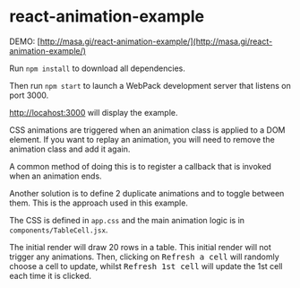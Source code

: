 # react-animation-example

DEMO: [http://masa.gi/react-animation-example/](http://masa.gi/react-animation-example/)

Run `npm install` to download all dependencies.

Then run `npm start` to launch a WebPack development server that listens on port 3000.

[http://locahost:3000](http://localhost:3000) will display the example.

CSS animations are triggered when an animation class is applied to a DOM element.  If you want to replay an animation, you will need to remove the animation class and add it again.

A common method of doing this is to register a callback that is invoked when an animation ends.

Another solution is to define 2 duplicate animations and to toggle between them.  This is the approach used in this example.

The CSS is defined in `app.css` and the main animation logic is in `components/TableCell.jsx`.


The initial render will draw 20 rows in a table.  This initial render will not trigger any animations.  Then, clicking on <kbd>Refresh a cell</kbd> will randomly choose a cell to update, whilst <kbd>Refresh 1st cell</kbd> will update the 1st cell each time it is clicked.
